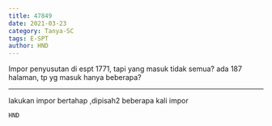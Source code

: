 ```yaml
---
title: 47849
date: 2021-03-23
category: Tanya-SC
tags: E-SPT
author: HND
---
```


Impor penyusutan di espt 1771, tapi yang masuk tidak semua? ada 187 halaman, tp yg masuk hanya beberapa?

---

lakukan impor bertahap ,dipisah2 beberapa kali impor

`HND`
